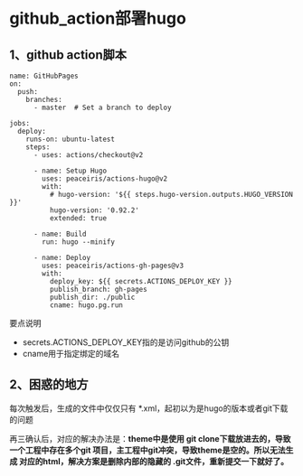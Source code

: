 # github_action部署hugo

## 1、github action脚本

```
name: GitHubPages
on:
  push:
    branches:
      - master  # Set a branch to deploy

jobs:
  deploy:
    runs-on: ubuntu-latest
    steps:
      - uses: actions/checkout@v2

      - name: Setup Hugo
        uses: peaceiris/actions-hugo@v2
        with:
          # hugo-version: '${{ steps.hugo-version.outputs.HUGO_VERSION }}'
          hugo-version: '0.92.2'
          extended: true
          
      - name: Build
        run: hugo --minify

      - name: Deploy
        uses: peaceiris/actions-gh-pages@v3
        with:
          deploy_key: ${{ secrets.ACTIONS_DEPLOY_KEY }}
          publish_branch: gh-pages
          publish_dir: ./public
          cname: hugo.pg.run

```

要点说明

+ secrets.ACTIONS_DEPLOY_KEY指的是访问github的公钥
+ cname用于指定绑定的域名



## 2、困惑的地方

每次触发后，生成的文件中仅仅只有 *.xml，起初以为是hugo的版本或者git下载的问题

再三确认后，对应的解决办法是：**theme中是使用 git clone下载放进去的，导致一个工程中存在多个git 项目，主工程中git冲突，导致theme是空的。所以无法生成 对应的html，解决方案是删除内部的隐藏的 .git文件，重新提交一下就好了。**

